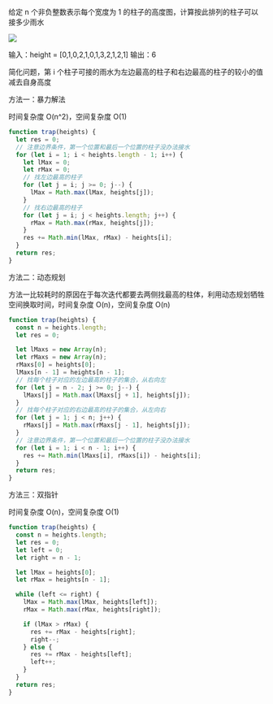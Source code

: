 给定 n 个非负整数表示每个宽度为 1 的柱子的高度图，计算按此排列的柱子可以接多少雨水

![](https://assets.leetcode-cn.com/aliyun-lc-upload/uploads/2018/10/22/rainwatertrap.png)

输入：height = [0,1,0,2,1,0,1,3,2,1,2,1]
输出：6

简化问题，第 i 个柱子可接的雨水为左边最高的柱子和右边最高的柱子的较小的值减去自身高度

方法一：暴力解法

时间复杂度 O(n^2)，空间复杂度 O(1)

```js
function trap(heights) {
  let res = 0;
  // 注意边界条件，第一个位置和最后一个位置的柱子没办法接水
  for (let i = 1; i < heights.length - 1; i++) {
    let lMax = 0;
    let rMax = 0;
    // 找左边最高的柱子
    for (let j = i; j >= 0; j--) {
      lMax = Math.max(lMax, heights[j]);
    }
    // 找右边最高的柱子
    for (let j = i; j < heights.length; j++) {
      rMax = Math.max(rMax, heights[j]);
    }
    res += Math.min(lMax, rMax) - heights[i];
  }
  return res;
}
```

方法二：动态规划

方法一比较耗时的原因在于每次迭代都要去两侧找最高的柱体，利用动态规划牺牲空间换取时间，时间复杂度 O(n)，空间复杂度 O(n)

```js
function trap(heights) {
  const n = heights.length;
  let res = 0;

  let lMaxs = new Array(n);
  let rMaxs = new Array(n);
  rMaxs[0] = heights[0];
  lMaxs[n - 1] = heights[n - 1];
  // 找每个柱子对应的左边最高的柱子的集合，从右向左
  for (let j = n - 2; j >= 0; j--) {
    lMaxs[j] = Math.max(lMaxs[j + 1], heights[j]);
  }
  // 找每个柱子对应的右边最高的柱子的集合，从左向右
  for (let j = 1; j < n; j++) {
    rMaxs[j] = Math.max(rMaxs[j - 1], heights[j]);
  }
  // 注意边界条件，第一个位置和最后一个位置的柱子没办法接水
  for (let i = 1; i < n - 1; i++) {
    res += Math.min(lMaxs[i], rMaxs[i]) - heights[i];
  }
  return res;
}
```

方法三：双指针

时间复杂度 O(n)，空间复杂度 O(1)

```js
function trap(heights) {
  const n = heights.length;
  let res = 0;
  let left = 0;
  let right = n - 1;

  let lMax = heights[0];
  let rMax = heights[n - 1];

  while (left <= right) {
    lMax = Math.max(lMax, heights[left]);
    rMax = Math.max(rMax, heights[right]);

    if (lMax > rMax) {
      res += rMax - heights[right];
      right--;
    } else {
      res += rMax - heights[left];
      left++;
    }
  }
  return res;
}
```
